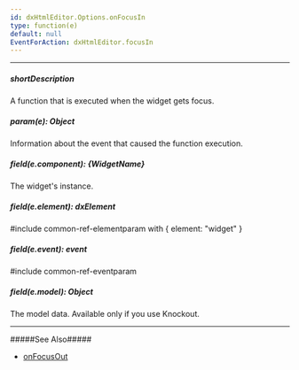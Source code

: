 ```yaml
---
id: dxHtmlEditor.Options.onFocusIn
type: function(e)
default: null
EventForAction: dxHtmlEditor.focusIn
---
```

---
##### shortDescription
A function that is executed when the widget gets focus.

##### param(e): Object
Information about the event that caused the function execution.

##### field(e.component): {WidgetName}
The widget's instance.

##### field(e.element): dxElement
#include common-ref-elementparam with { element: "widget" }

##### field(e.event): event
#include common-ref-eventparam

##### field(e.model): Object
The model data. Available only if you use Knockout.

---
#####See Also#####
- [onFocusOut](/api-reference/10%20UI%20Widgets/dxHtmlEditor/1%20Configuration/onFocusOut.md '/Documentation/ApiReference/UI_Widgets/dxHtmlEditor/Configuration/#onFocusOut')